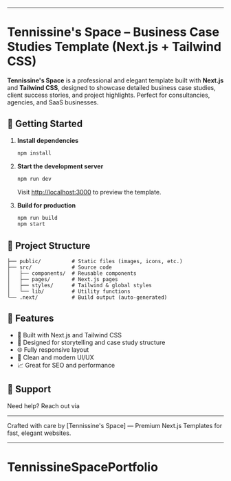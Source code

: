  
---

# Tennissine's Space – Business Case Studies Template (Next.js + Tailwind CSS)

**Tennissine's Space** is a professional and elegant template built with **Next.js** and **Tailwind CSS**, designed to showcase detailed business case studies, client success stories, and project highlights. Perfect for consultancies, agencies, and SaaS businesses.

## 🚀 Getting Started

1. **Install dependencies**

   ```sh
   npm install
   ```

2. **Start the development server**

   ```sh
   npm run dev
   ```

   Visit [http://localhost:3000](http://localhost:3000) to preview the template.

3. **Build for production**

   ```sh
   npm run build
   npm start
   ```

## 🧠 Project Structure

```
├── public/          # Static files (images, icons, etc.)
├── src/             # Source code
│   ├── components/  # Reusable components
│   ├── pages/       # Next.js pages
│   ├── styles/      # Tailwind & global styles
│   └── lib/         # Utility functions
└── .next/           # Build output (auto-generated)
```

## 🌟 Features

* 🧾 Built with Next.js and Tailwind CSS
* 🧠 Designed for storytelling and case study structure
* 🌐 Fully responsive layout
* 🎨 Clean and modern UI/UX
* 📈 Great for SEO and performance

## 💬 Support

Need help? Reach out via 

---

Crafted with care by [Tennissine's Space] — Premium Next.js Templates for fast, elegant websites.

---

 
# TennissineSpacePortfolio
